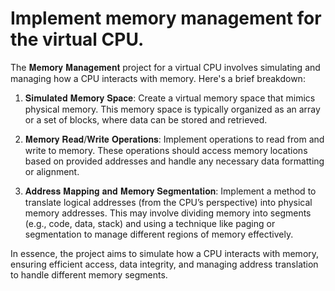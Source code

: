 
# Implement memory management for the virtual CPU.

The 𝐌𝐞𝐦𝐨𝐫𝐲 𝐌𝐚𝐧𝐚𝐠𝐞𝐦𝐞𝐧𝐭 project for a virtual CPU involves simulating and managing how a CPU interacts with memory. Here's a brief breakdown:

1.  𝐒𝐢𝐦𝐮𝐥𝐚𝐭𝐞𝐝 𝐌𝐞𝐦𝐨𝐫𝐲 𝐒𝐩𝐚𝐜𝐞: Create a virtual memory space that mimics physical memory. This memory space is typically organized as an array or a set of blocks, where data can be stored and retrieved.

2. 𝐌𝐞𝐦𝐨𝐫𝐲 𝐑𝐞𝐚𝐝/𝐖𝐫𝐢𝐭𝐞 𝐎𝐩𝐞𝐫𝐚𝐭𝐢𝐨𝐧𝐬: Implement operations to read from and write to memory. These operations should access memory locations based on provided addresses and handle any necessary data formatting or alignment.

3. 𝐀𝐝𝐝𝐫𝐞𝐬𝐬 𝐌𝐚𝐩𝐩𝐢𝐧𝐠 𝐚𝐧𝐝 𝐌𝐞𝐦𝐨𝐫𝐲  𝐒𝐞𝐠𝐦𝐞𝐧𝐭𝐚𝐭𝐢𝐨𝐧: Implement a method to translate logical addresses (from the CPU’s perspective) into physical memory addresses. This may involve dividing memory into segments (e.g., code, data, stack) and using a technique like paging or segmentation to manage different regions of memory effectively.

In essence, the project aims to simulate how a CPU interacts with memory, ensuring efficient access, data integrity, and managing address translation to handle different memory segments.



